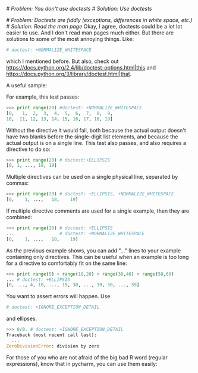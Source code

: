 *# Problem: You don't use doctests*
*# Solution: Use doctests*

*# Problem: Doctests are fiddly (exceptions, differences in white space, etc.)*
*# Solution: Read the man page*
Okay, I agree, doctests could be a lot lot easier to use.
And I don't read man pages much either. But there are solutions to some of the most annoying things.
Like:
```python
# doctest: +NORMALIZE_WHITESPACE
```
which I mentioned before.
But also, check out <https://docs.python.org/2.4/lib/doctest-options.html|this> and <https://docs.python.org/3/library/doctest.html|that>.

A useful sample:

For example, this test passes:
```python
>>> print range(20) #doctest: +NORMALIZE_WHITESPACE
[0,   1,  2,  3,  4,  5,  6,  7,  8,  9,
10,  11, 12, 13, 14, 15, 16, 17, 18, 19]
```
Without the directive it would fail, both because the actual output doesn't have two blanks before the single-digit list elements, and because the actual output is on a single line. This test also passes, and also requires a directive to do so:
```python
>>> print range(20) # doctest:+ELLIPSIS
[0, 1, ..., 18, 19]
```
Multiple directives can be used on a single physical line, separated by commas:
```python
>>> print range(20) # doctest: +ELLIPSIS, +NORMALIZE_WHITESPACE
[0,    1, ...,   18,    19]
```
If multiple directive comments are used for a single example, then they are combined:
```python
>>> print range(20) # doctest: +ELLIPSIS
...                 # doctest: +NORMALIZE_WHITESPACE
[0,    1, ...,   18,    19]
```
As the previous example shows, you can add "..." lines to your example containing only directives. This can be useful when an example is too long for a directive to comfortably fit on the same line:
```python
>>> print range(5) + range(10,20) + range(30,40) + range(50,60)
... # doctest: +ELLIPSIS
[0, ..., 4, 10, ..., 19, 30, ..., 39, 50, ..., 59]
```
You want to assert errors will happen. Use
```python
# doctest: +IGNORE_EXCEPTION_DETAIL
```
and ellipses.
```python
>>> 0/0. # doctest: +IGNORE_EXCEPTION_DETAIL
Traceback (most recent call last):
  ...
ZeroDivisionError: division by zero
```
For those of you who are not afraid of the big bad R word (regular expressions), know that in pycharm, you can use them easily: